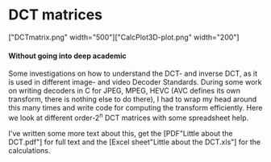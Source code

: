 # DCT matrices 

["DCTmatrix.png" width="500"]["CalcPlot3D-plot.png" width="200"]


#### Without going into deep academic

Some investigations on how to understand the DCT- and inverse DCT, as it is used in different image- and video Decoder Standards. During some work on writing decoders in C for JPEG, MPEG, HEVC (AVC defines its own transform, there is nothing else to do there), I had to wrap my head around this many times and write code for computing the transform efficiently. Here we look at different order-2<sup>n</sup> DCT matrices with some spreadsheet help. 



I've written some more text about this, get the [PDF"Little about the DCT.pdf"] for full text and the [Excel sheet"Little about the DCT.xls"] for the calculations. 
